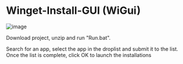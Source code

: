 # Winget-Install-GUI (WiGui)

![image](https://user-images.githubusercontent.com/96626929/165000963-2ca0d05c-e2f9-430b-9833-66464eeed787.png)

Download project, unzip and run "Run.bat".

Search for an app, select the app in the droplist and submit it to the list. Once the list is complete, click OK to launch the installations
